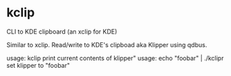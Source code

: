# kclip
CLI to KDE clipboard (an xclip for KDE)

Similar to xclip.  Read/write to KDE's clipboad aka Klipper using qdbus.


usage: kclip
  print current contents of klipper"
usage: echo "foobar" | ./kclipr
  set klipper to "foobar"
